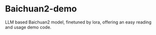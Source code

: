 # Baichuan2-demo
LLM based Baichuan2 model, finetuned by lora, offering an easy reading and usage demo code.
